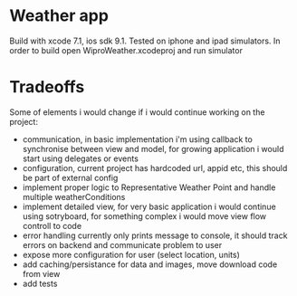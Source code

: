 # Weather app

Build with xcode 7.1, ios sdk 9.1. Tested on iphone and ipad simulators.
In order to build open WiproWeather.xcodeproj and run simulator

# Tradeoffs
Some of elements i would change if i would continue working on the project:
- communication, in basic implementation i'm using callback to synchronise between view and model, for growing application i would start using delegates or events 
- configuration, current project has hardcoded url, appid etc, this should be part of external config
- implement proper logic to Representative Weather Point and handle multiple weatherConditions
- implement detailed view, for very basic application i would continue using sotryboard, for something complex i would move view flow controll to code
- error handling currently only prints message to console, it should track errors on backend and communicate problem to user
- expose more configuration for user (select location, units)
- add caching/persistance for data and images, move download code from view
- add tests
